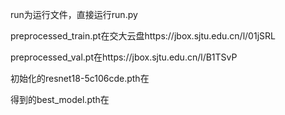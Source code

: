 run为运行文件，直接运行run.py

preprocessed_train.pt在交大云盘https://jbox.sjtu.edu.cn/l/01jSRL

preprocessed_val.pt在https://jbox.sjtu.edu.cn/l/B1TSvP

初始化的resnet18-5c106cde.pth在

得到的best_model.pth在

